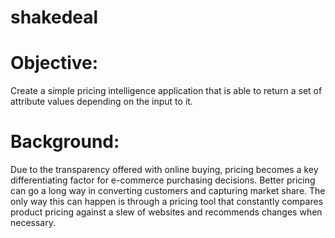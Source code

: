# shakedeal
# Objective: 

Create a simple pricing intelligence application that is able to return a set of attribute values depending on the input to it.  
# Background:

Due to the transparency offered with online buying, pricing becomes a key differentiating factor for e-commerce purchasing decisions. Better pricing can go a long way in converting customers and capturing market share. The only way this can happen is through a pricing tool that constantly compares product pricing against a slew of websites and recommends changes when necessary.
